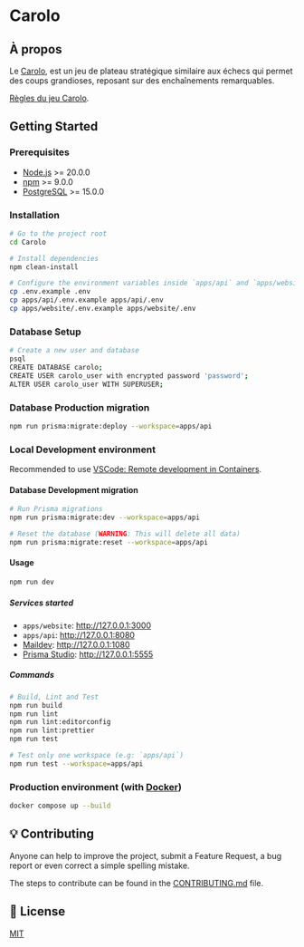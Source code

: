 # Carolo

## À propos

Le [Carolo](https://carolo.theoludwig.fr/), est un jeu de plateau stratégique similaire aux échecs qui permet des coups grandioses, reposant sur des enchaînements remarquables.

[Règles du jeu Carolo](./apps/website/public/rules/carolo-fr-FR.pdf).

## Getting Started

### Prerequisites

- [Node.js](https://nodejs.org/) >= 20.0.0
- [npm](https://www.npmjs.com/) >= 9.0.0
- [PostgreSQL](https://www.postgresql.org/) >= 15.0.0

### Installation

```sh
# Go to the project root
cd Carolo

# Install dependencies
npm clean-install

# Configure the environment variables inside `apps/api` and `apps/website`
cp .env.example .env
cp apps/api/.env.example apps/api/.env
cp apps/website/.env.example apps/website/.env
```

### Database Setup

```sh
# Create a new user and database
psql
CREATE DATABASE carolo;
CREATE USER carolo_user with encrypted password 'password';
ALTER USER carolo_user WITH SUPERUSER;
```

### Database Production migration

```sh
npm run prisma:migrate:deploy --workspace=apps/api
```

### Local Development environment

Recommended to use [VSCode: Remote development in Containers](https://code.visualstudio.com/docs/remote/containers-tutorial).

#### Database Development migration

```sh
# Run Prisma migrations
npm run prisma:migrate:dev --workspace=apps/api

# Reset the database (WARNING: This will delete all data)
npm run prisma:migrate:reset --workspace=apps/api
```

#### Usage

```sh
npm run dev
```

##### Services started

- `apps/website`: <http://127.0.0.1:3000>
- `apps/api`: <http://127.0.0.1:8080>
- [Maildev](https://maildev.github.io/maildev/): <http://127.0.0.1:1080>
- [Prisma Studio](https://www.prisma.io/studio): <http://127.0.0.1:5555>

##### Commands

```sh
# Build, Lint and Test
npm run build
npm run lint
npm run lint:editorconfig
npm run lint:prettier
npm run test

# Test only one workspace (e.g: `apps/api`)
npm run test --workspace=apps/api
```

### Production environment (with [Docker](https://www.docker.com/))

```sh
docker compose up --build
```

## 💡 Contributing

Anyone can help to improve the project, submit a Feature Request, a bug report or even correct a simple spelling mistake.

The steps to contribute can be found in the [CONTRIBUTING.md](./CONTRIBUTING.md) file.

## 📄 License

[MIT](./LICENSE)
